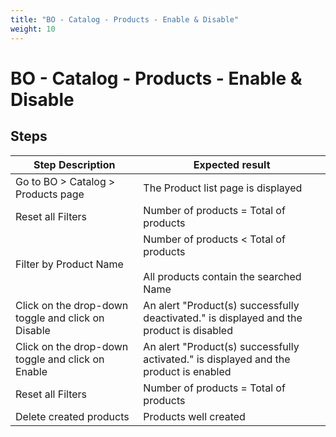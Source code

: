 ```yaml
---
title: "BO - Catalog - Products - Enable & Disable"
weight: 10
---
```


# BO - Catalog - Products - Enable & Disable
## Steps
| Step Description | Expected result |
| ----- | ----- |
| Go to BO > Catalog > Products page | The Product list page is displayed |
| Reset all Filters | Number of products = Total of products |
| Filter by Product Name | Number of products < Total of products<br><br>All products contain the searched Name |
| Click on the drop-down toggle and click on Disable | An alert "Product(s) successfully deactivated." is displayed and the product is disabled |
| Click on the drop-down toggle and click on Enable | An alert "Product(s) successfully activated." is displayed and the product is enabled |
| Reset all Filters | Number of products = Total of products |
| Delete created products | Products well created |
